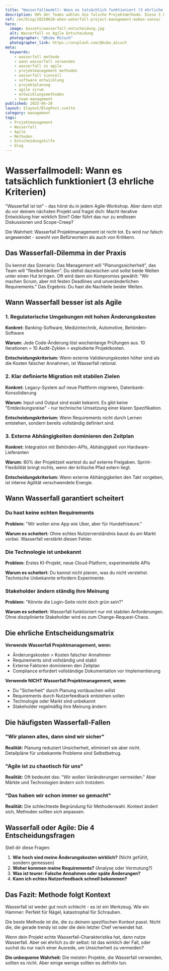 ```yaml
---
title: "Wasserfallmodell: Wann es tatsächlich funktioniert (3 ehrliche Kriterien)"
description: 90% der Teams wählen die falsche Projektmethode. Diese 3 Fragen zeigen dir in 2 Minuten, ob Wasserfall oder Agile für dein Projekt richtig ist.
ref: /en/blog/20250620-when-waterfall-project-management-makes-sense/
hero:
  image: $assets/wasserfall-entscheidung.jpg
  alt: Wasserfall vs Agile Entscheidung
  photographer: "@Kubo Mičuch"
  photographer_link: https://unsplash.com/@kubo_micuch
meta:
  keywords:
    - wasserfall methode
    - wann wasserfall verwenden
    - wasserfall vs agile
    - projektmanagement methoden
    - wasserfall sinnvoll
    - software entwicklung
    - projektplanung
    - agile scrum
    - entwicklungsmethoden
    - team management
published: 2025-06-20
layout: $layout/BlogPost.svelte
category: management
tags:
  - Projektmanagement
  - Wasserfall
  - Agile
  - Methoden
  - Entscheidungshilfe
  - blog
---
```


# Wasserfallmodell: Wann es tatsächlich funktioniert (3 ehrliche Kriterien)

"Wasserfall ist tot" - das hörst du in jedem Agile-Workshop. Aber dann sitzt du vor deinem nächsten Projekt und fragst dich: Macht iterative Entwicklung hier wirklich Sinn? Oder führt das nur zu endlosen Diskussionen und Scope-Creep?

Die Wahrheit: Wasserfall Projektmanagement ist nicht tot. Es wird nur falsch angewendet - sowohl von Befürwortern als auch von Kritikern.

## Das Wasserfall-Dilemma in der Praxis

Du kennst das Szenario: Das Management will "Planungssicherheit", das Team will "flexibel bleiben". Du stehst dazwischen und sollst beide Welten unter einen Hut bringen. Oft wird dann ein Kompromiss gewählt: "Wir machen Scrum, aber mit festen Deadlines und unveränderlichen Requirements." Das Ergebnis: Du hast die Nachteile beider Welten.

## Wann Wasserfall besser ist als Agile

### 1. Regulatorische Umgebungen mit hohen Änderungskosten

**Konkret:** Banking-Software, Medizintechnik, Automotive, Behörden-Software

**Warum:** Jede Code-Änderung löst wochenlange Prüfungen aus. 10 Iterationen = 10 Audit-Zyklen = explodierte Projektkosten.

**Entscheidungskriterium:** Wenn externe Validierungskosten höher sind als die Kosten falscher Annahmen, ist Wasserfall rational.

### 2. Klar definierte Migration mit stabilen Zielen

**Konkret:** Legacy-System auf neue Plattform migrieren, Datenbank-Konsolidierung

**Warum:** Input und Output sind exakt bekannt. Es gibt keine "Entdeckungsreise" - nur technische Umsetzung einer klaren Spezifikation.

**Entscheidungskriterium:** Wenn Requirements nicht durch Lernen entstehen, sondern bereits vollständig definiert sind.

### 3. Externe Abhängigkeiten dominieren den Zeitplan

**Konkret:** Integration mit Behörden-APIs, Abhängigkeit von Hardware-Lieferanten

**Warum:** 80% der Projektzeit wartest du auf externe Freigaben. Sprint-Flexibilität bringt nichts, wenn der kritische Pfad extern liegt.

**Entscheidungskriterium:** Wenn externe Abhängigkeiten den Takt vorgeben, ist interne Agilität verschwendete Energie.

## Wann Wasserfall garantiert scheitert

### Du hast keine echten Requirements

**Problem:** "Wir wollen eine App wie Uber, aber für Hundefriseure."

**Warum es scheitert:** Ohne echtes Nutzerverständnis baust du am Markt vorbei. Wasserfall verstärkt diesen Fehler.

### Die Technologie ist unbekannt

**Problem:** Erstes KI-Projekt, neue Cloud-Platform, experimentelle APIs

**Warum es scheitert:** Du kannst nicht planen, was du nicht verstehst. Technische Unbekannte erfordern Experimente.

### Stakeholder ändern ständig ihre Meinung

**Problem:** "Könnte die Login-Seite nicht doch grün sein?"

**Warum es scheitert:** Wasserfall funktioniert nur mit stabilen Anforderungen. Ohne disziplinierte Stakeholder wird es zum Change-Request-Chaos.

## Die ehrliche Entscheidungsmatrix

**Verwende Wasserfall Projektmanagement, wenn:**

- Änderungskosten > Kosten falscher Annahmen
- Requirements sind vollständig und stabil
- Externe Faktoren dominieren den Zeitplan
- Compliance erfordert vollständige Dokumentation vor Implementierung

**Verwende NICHT Wasserfall Projektmanagement, wenn:**

- Du "Sicherheit" durch Planung vortäuschen willst
- Requirements durch Nutzerfeedback entstehen sollen
- Technologie oder Markt sind unbekannt
- Stakeholder regelmäßig ihre Meinung ändern

## Die häufigsten Wasserfall-Fallen

### "Wir planen alles, dann sind wir sicher"

**Realität:** Planung reduziert Unsicherheit, eliminiert sie aber nicht. Detailpläne für unbekannte Probleme sind Selbstbetrug.

### "Agile ist zu chaotisch für uns"

**Realität:** Oft bedeutet das: "Wir wollen Veränderungen vermeiden." Aber Märkte und Technologien ändern sich trotzdem.

### "Das haben wir schon immer so gemacht"

**Realität:** Die schlechteste Begründung für Methodenwahl. Kontext ändert sich, Methoden sollten sich anpassen.

## Wasserfall oder Agile: Die 4 Entscheidungsfragen

Stell dir diese Fragen:

1. **Wie hoch sind meine Änderungskosten wirklich?** (Nicht gefühlt, sondern gemessen)
2. **Woher kommen meine Requirements?** (Analyse oder Vermutung?)
3. **Was ist teurer: Falsche Annahmen oder späte Änderungen?**
4. **Kann ich echtes Nutzerfeedback schnell bekommen?**

## Das Fazit: Methode folgt Kontext

Wasserfall ist weder gut noch schlecht - es ist ein Werkzeug. Wie ein Hammer: Perfekt für Nägel, katastrophal für Schrauben.

Die beste Methode ist die, die zu deinem spezifischen Kontext passt. Nicht die, die gerade trendy ist oder die dein letzter Chef verwendet hat.

Wenn dein Projekt echte Wasserfall-Charakteristika hat, dann nutze Wasserfall. Aber sei ehrlich zu dir selbst: Ist das wirklich der Fall, oder suchst du nur nach einer Ausrede, um Unsicherheit zu vermeiden?

**Die unbequeme Wahrheit:** Die meisten Projekte, die Wasserfall verwenden, sollten es nicht. Aber einige wenige sollten es definitiv tun.
